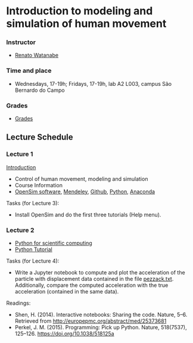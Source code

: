 # Introduction to modeling and simulation of human movement

### Instructor  
- [Renato Watanabe](pesquisa.ufabc.edu.br/bmclab/pessoal/renato/)

### Time and place  
- Wednesdays, 17-19h; Fridays, 17-19h, lab A2 L003, campus São Bernardo do Campo

### Grades

* [Grades](https://docs.google.com/spreadsheets/d/e/2PACX-1vS0vCERbEbcBLo_4fjZh5pl4i6-6Bk8fRCTnqWc0LI0CzTnXq5wSYSz5ojaG5Uda0mSf5xL6k0Ml06c/pubhtml)

## Lecture Schedule

### Lecture 1

[Introduction](ModSim2019_0.pdf)

 * Control of human movement, modeling and simulation  
 * Course Information
 * [OpenSim software](https://simtk.org/projects/opensim), [Mendeley](https://www.mendeley.com), [Github](https://www.github.com), [Python](https://www.python.org/), [Anaconda](https://www.anaconda.com/) 

Tasks (for Lecture 3):

*  Install OpenSim and do the first three tutorials (Help menu).

### Lecture 2

 * [Python for scientific computing](http://nbviewer.jupyter.org/github/BMClab/bmc/blob/master/notebooks/PythonForScientificComputing.ipynb)
 * [Python Tutorial](https://nbviewer.jupyter.org/github/BMClab/bmc/blob/master/notebooks/PythonTutorial.ipynb)
 
Tasks (for Lecture 4):

- Write a Jupyter notebook to compute and plot the acceleration of the particle with displacement data contained in the file [pezzack.txt](http://isbweb.org/data/pezzack/index.html). Additionally, compare the computed acceleration with the true acceleration (contained in the same data).
 
Readings:

 * Shen, H. (2014). Interactive notebooks: Sharing the code. Nature, 5–6. Retrieved from http://europepmc.org/abstract/med/25373681  
 * Perkel, J. M. (2015). Programming: Pick up Python. Nature, 518(7537), 125–126. https://doi.org/10.1038/518125a
 

 
 
